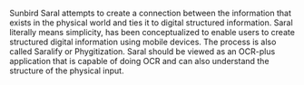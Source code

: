 Sunbird Saral attempts to create a connection between the information that exists in the physical world and ties it to digital structured information. Saral literally means simplicity, has been conceptualized to enable users to create structured digital information using mobile devices. The process is also called Saralify or Phygitization. Saral should be viewed as an OCR-plus application that is capable of doing OCR and can also understand the structure of the physical input.
